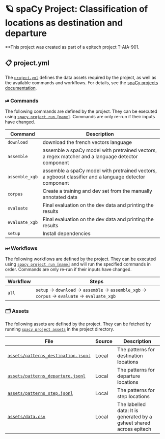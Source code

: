 <!-- SPACY PROJECT: AUTO-GENERATED DOCS START (do not remove) -->

# 🪐 spaCy Project: Classification of locations as destination and departure

**This project was created as part of a epitech project T-AIA-901.

## 📋 project.yml

The [`project.yml`](project.yml) defines the data assets required by the
project, as well as the available commands and workflows. For details, see the
[spaCy projects documentation](https://spacy.io/usage/projects).

### ⏯ Commands

The following commands are defined by the project. They
can be executed using [`spacy project run [name]`](https://spacy.io/api/cli#project-run).
Commands are only re-run if their inputs have changed.

| Command | Description |
| --- | --- |
| `download` | download the french vectors language |
| `assemble` | assemble a spaCy model with pretrained vectors, a regex matcher and a language detector component |
| `assemble_xgb` | assemble a spaCy model with pretrained vectors, a xgboost classifier and a language detector component |
| `corpus` | Create a training and dev set from the manually annotated data |
| `evaluate` | Final evaluation on the dev data and printing the results |
| `evaluate_xgb` | Final evaluation on the dev data and printing the results |
| `setup` | Install dependencies |

### ⏭ Workflows

The following workflows are defined by the project. They
can be executed using [`spacy project run [name]`](https://spacy.io/api/cli#project-run)
and will run the specified commands in order. Commands are only re-run if their
inputs have changed.

| Workflow | Steps |
| --- | --- |
| `all` | `setup` &rarr; `download` &rarr;  `assemble` &rarr; `assemble_xgb` &rarr; `corpus` &rarr; `evaluate` &rarr; `evaluate_xgb` |

### 🗂 Assets

The following assets are defined by the project. They can
be fetched by running [`spacy project assets`](https://spacy.io/api/cli#project-assets)
in the project directory.

| File | Source | Description |
| --- | --- | --- |
| [`assets/patterns_destination.jsonl`](assets/patterns_destination.jsonl) | Local | The patterns for destination locations |
| [`assets/patterns_departure.jsonl`](assets/entities.csv) | Local | The patterns for departure locations |
| [`assets/patterns_step.jsonl`](assets/patterns_step.txt) | Local | The patterns for step locations |
| [`assets/data.csv`](assets/data.csv) | Local | The labelled data: It is generated by a gsheet shared across epitech |

<!-- SPACY PROJECT: AUTO-GENERATED DOCS END (do not remove) -->